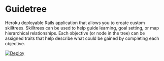 # Guidetree

Heroku deployable Rails application that allows you to create custom skilltrees. Skilltrees can be used to help guide learning, goal setting, or map hierarchical relationships. Each objective (or node in the tree) can be assigned traits that help describe what could be gained by completing each objective.

[![Deploy](https://www.herokucdn.com/deploy/button.png)](https://heroku.com/deploy?template=https://github.com/starfighterheavy/guidetree)
